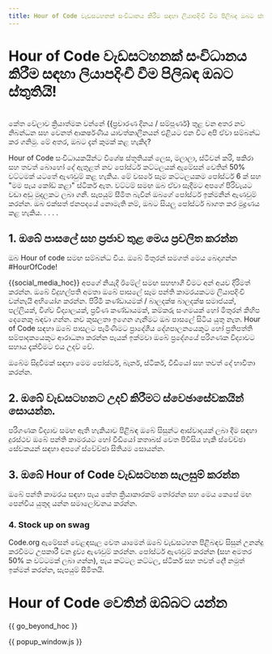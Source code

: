 ```yaml
---
title: Hour of Code වැඩසටහනක් සංවිධානය කිරීම සඳහා ලියාපදිංචී වීම පිලිබඳ ඔබට ස්තුතියි!
---
```


# Hour of Code වැඩසටහනක් සංවිධානය කිරීම සඳහා ලියාපදිංචී වීම පිලිබඳ ඔබට ස්තුතියි!

<br /> කේත වේලාව ක්‍රියාත්මක වන්නේ {{ප්‍රචාරණ දිනය / සම්පූර්ණ} තුළ වන අතර නව නිබන්ධන සහ වෙනත් ආකර්ෂණීය යාවත්කාලීනයන් එළියට එන විට අපි ඒවා සම්බන්ධ කර ගනිමු. මේ අතර, ඔබට දැන් කුමක් කළ හැකිද?

Hour of Code සංවිධායකයින්ට විශේෂ ස්තූතියක් ලෙස, මලාලා, ස්ටීවන් කරි, ෂකිරා සහ තවත් බොහෝ දේ ඇතුළත් නව පෝස්ටර් කට්ටලයක් ඇමේසන් වෙතින් 50% වට්ටමක් යටතේ ඇණවුම් කළ හැකිය. මේ වසරේ සෑම කට්ටලයකම පෝස්ටර් 6 ක් සහ "මම පැය කෝඩ් කළා" ස්ටිකර් ඇත. වට්ටම් සමඟ ඔබ ඒවා සෑදීමට අපගේ පිරිවැයට වඩා අඩු මුදලකට ලබා ගනී. සැපයුම් සීමිත බැවින් ඔබගේ පෝස්ටර් ඉක්මනින් ඇණවුම් කරන්න. ඔබ එක්සත් ජනපදයේ නොමැති නම්, ඔබට සියලු පෝස්ටර් බාගත කර මුද්‍රණය කළ හැකිය. . . . .

## 1. ඔබේ පාසලේ සහ ප්‍රජාව තුළ මෙය ප්‍රචලිත කරන්න

ඔබ Hour of code සමඟ සම්බන්ධ විය. ඔබේ මිතුරන් සමගත් මෙය බෙදාගන්න #HourOfCode!

{{social_media_hoc}} අපගේ නියැදි ඊමේල් සමඟ සහභාගී වීමට අන් අයව දිරිමත් කරන්න. ඔබේ විදුහල්පති අමතා ඔබේ පාසලේ සෑම පන්ති කාමරයකටම ලියාපදිංචි වන්නැයි අභියෝග කරන්න. පිරිමි කණ්ඩායමක් / බාලදක්ෂ බාලදක්ෂ සමාජයක්, පල්ලියක්, විශ්ව විද්‍යාලයක්, ප්‍රවීණ කණ්ඩායමක්, කම්කරු සංගමයක් හෝ මිතුරන් කිහිප දෙනෙකු බඳවා ගන්න. නව කුසලතා ඉගෙන ගැනීමට ඔබ පාසලේ සිටිය යුතු නැත. Hour of Code සඳහා ඔබේ පාසලට පැමිණීමට ප්‍රාදේශීය දේශපාලනයෙකුට හෝ ප්‍රතිපත්ති සම්පාදකයෙකුට ආරාධනා කරන්න පැයක් ඉක්මවා ඔබේ ප්‍රදේශයේ පරිගණක විද්‍යාවට සහාය දැක්වීමට එය උදව් වේ.

ඔබේම සිදුවීමක් සඳහා මෙම පෝස්ටර්, බැනර්, ස්ටිකර්, වීඩියෝ සහ තවත් දේ භාවිතා කරන්න.

## 2. ඔබේ වැඩසටහනට උදව් කිරීමට ස්වෙඡාසේවකයින් සොයන්න.

පරිගණක විද්‍යාව සමඟ ඇති හැකියාව පිළිබඳ ඔබේ සිසුන්ට ආස්වාදයක් ලබා දීම සඳහා දුරස්ථව ඔබේ පන්ති කාමරයට හෝ වීඩියෝ කතාබස් වෙත පිවිසිය හැකි ස්වේච්ඡා සේවකයන් සඳහා අපගේ ස්වේච්ඡා සිතියම සොයන්න.

## 3. ඔබේ Hour of Code වැඩසටහන සැලසුම් කරන්න

ඔබේ පන්ති කාමරය සඳහා පැය කේත ක්‍රියාකාරකම් තෝරන්න සහ මෙය කෙසේ මඟ පෙන්විය යුතුද යන්න සමාලෝචනය කරන්න.

### 4. Stock up on swag

Code.org ඇමේසන් වෙළඳසැල වෙත යාමෙන් ඔබේ වැඩසටහන පිළිබඳව සිසුන් උනන්දු කරවීමට උපකාරී වන ද්‍රව්‍ය ඇණවුම් කරන්න. පෝස්ටර් ඇණවුම් කරන්න (සහ අමතර 50% ක වට්ටමක් ලබා ගන්න), පැය කට්ටල කට්ටල, ස්ටිකර් සහ තවත් දේ! නමුත් ඉක්මන් කරන්න, සැපයුම් සීමිතයි.

# Hour of Code වෙතින් ඔබ්බට යන්න

{{ go_beyond_hoc }}

{{ popup_window.js }}